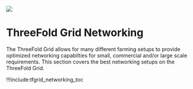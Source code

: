 ![](img/network_intro.jpg)

# ThreeFold Grid Networking

The ThreeFold Grid allows for many different farming setups to provide optimized networking capabilties for small, commercial and/or large scale requirements. This section covers the best networking setups on the ThreeFold Grid. 

!!!include:tfgrid_networking_toc

